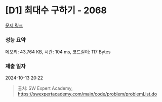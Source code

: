 # [D1] 최대수 구하기 - 2068 

[문제 링크](https://swexpertacademy.com/main/code/problem/problemDetail.do?contestProbId=AV5QQhbqA4QDFAUq) 

### 성능 요약

메모리: 43,764 KB, 시간: 104 ms, 코드길이: 117 Bytes

### 제출 일자

2024-10-13 20:22



> 출처: SW Expert Academy, https://swexpertacademy.com/main/code/problem/problemList.do